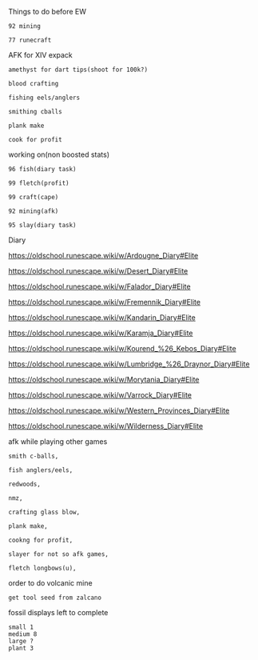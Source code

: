 Things to do before EW
	
	92 mining
	
	77 runecraft
	
AFK for XIV expack
	
	amethyst for dart tips(shoot for 100k?)
	
	blood crafting
	
	fishing eels/anglers
	
	smithing cballs
	
	plank make
	
	cook for profit
	
working on(non boosted stats)

	96 fish(diary task)
	
	99 fletch(profit)
	
	99 craft(cape)
	
	92 mining(afk)
	
	95 slay(diary task)
	
		
	
Diary

https://oldschool.runescape.wiki/w/Ardougne_Diary#Elite

https://oldschool.runescape.wiki/w/Desert_Diary#Elite

https://oldschool.runescape.wiki/w/Falador_Diary#Elite

https://oldschool.runescape.wiki/w/Fremennik_Diary#Elite

https://oldschool.runescape.wiki/w/Kandarin_Diary#Elite

https://oldschool.runescape.wiki/w/Karamja_Diary#Elite

https://oldschool.runescape.wiki/w/Kourend_%26_Kebos_Diary#Elite

https://oldschool.runescape.wiki/w/Lumbridge_%26_Draynor_Diary#Elite

https://oldschool.runescape.wiki/w/Morytania_Diary#Elite

https://oldschool.runescape.wiki/w/Varrock_Diary#Elite

https://oldschool.runescape.wiki/w/Western_Provinces_Diary#Elite

https://oldschool.runescape.wiki/w/Wilderness_Diary#Elite




afk while playing other games

	smith c-balls,

	fish anglers/eels,

	redwoods,

	nmz,

	crafting glass blow,

	plank make,

	cookng for profit,

	slayer for not so afk games,

	fletch longbows(u),

order to do volcanic mine

	get tool seed from zalcano
	


fossil displays left to complete

	small 1
	medium 8
	large ?
	plant 3
